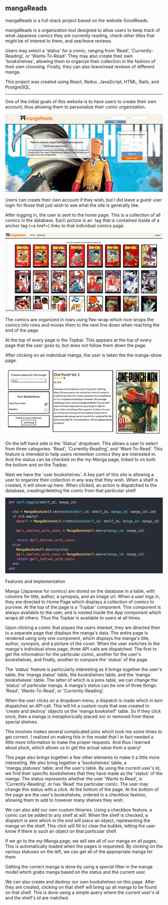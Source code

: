 


mangaReads
---------------------------------
mangaReads is a full-stack project based on the website GoodReads.

mangaReads is a organization tool designed to allow users to keep track of what
Japanese comics they are currently reading, check other titles that might be of interest
to them, and see/leave reviews.

Users may select a 'status' for a comic, ranging from 'Read', 'Currently-Reading',
or 'Wants-To-Read'. They may also create their own 'bookshelves', allowing them
to organize their collection in the fashion of their own choosing. Finally, they
can also leave/read reviews of different manga.

This project was created using React, Redux, JavaScript, HTML, Rails, and PostgreSQL.

-----------------------------------

One of the initial goals of this website is to have users to create their
own account, thus allowing them to personalize their comic organization.

![splash-screen](docs/images/production/splash.png)

Users can create their own account if they wish, but I did leave a guest user
login for those that just wish to see what the site is generally like.

After logging in, the user is sent to the home page. This is a collection of
all comics in the database. Each picture is an <img> tag that is contained inside
of a anchor tag (<a href=) links to that individual comics page.

![home-page](docs/images/production/home.png)

The comics are organized in rows using flex-wrap which nice wraps the comics into
rows and moves them to the next line down when reaching the end of the page.

At the top of every page is the Topbar. This appears at the top of every page that
the user goes to, but does not follow them down the page.

After clicking on an individual manga, the user is taken the the manga-show
page.

![manga-show](docs/images/production/comic.png)

On the left hand side is the 'Status' dropdown. This allows a user to select from
three categories: 'Read', 'Currently-Reading', and 'Want-To-Read'. This feature
is intended to help users remember comics they are interested in. And the status
can be checked on the my-Manga page, linked to on both the bottom and on
the Topbar.

Next we have the 'user bookshelves'. A key part of this site is allowing a user
to organize their collection in any way that they wish. When a shelf is created,
it will show up here. When clicked, an action is dispatched to the database,
creating/deleting the comic from that particular shelf.

![toggle](docs/images/production/toggle.png)





Features and Implementation

Manga (Japanese for comics) are stored on the database in a table, with columns for title, author, a synopsis, and an image url. When a user logs in, they are directed to Home Page which displays a collection of comics to purview. At the top of the page is a 'Topbar' component. This component is always available to the user, and is nested inside the App component which wraps all others. Thus the Topbar is available to users at all times.

Upon clicking a comic that piques the users interest, they are directed then to a separate page that displays the manga's data.
The entire page is rendered using only one component, which displays the manga's title, author, synopsis, and a picture of the cover. When the user switches to the manga's individual show page, three API calls are dispatched. The first to get the information for the particular comic, another for the user's bookshelves, and finally, another to compare the 'status' of the page.

The 'status' feature is particularly interesting as it brings together the user's table, the 'manga status' table, the bookshelves table, and the 'manga bookshelves' table. The latter of which is a joins table, we can change the 'status' of particular manga. A manga's status can be one of three things: 'Read', 'Wants-To-Read', or 'Currently-Reading'.

When the user clicks on a dropdown menu, a dispatch is made which in turn dispatches an API call. This will hit a custom route that was created to 'create and destroy' objects on the 'manga bookshelf' table. So if they click once, then a manga is metaphorically placed on/ or removed from these special shelves.

This involves makes several complicated joins which took me some times to get correct. I realized on making this in the model that I in fact needed a little more information to make the proper requests. And thus I learned about pluck, which allows us to get the actual value from a query!

This page also brings together a few other elements to make it a little more interesting. We also bring together a 'bookshelves' table, a 'manga_statuses' table, and the user's table. By using the current user's id, we find their specific bookshelves that they have made as the 'status' of the manga. The status represents whether the user 'Wants to Read', is 'Currently-Reading', or has 'Read' the particular comic. The user may change this status with a click. At the bottom of the page. At the bottom of the page are the user's bookshelves, ordered in a checkbox fashion, allowing them to add to however many shelves they wish.

We can also add our own custom libraries. Using a checkbox feature, a comic can be added to any shelf at will. When the shelf is checked, a dispatch is sent which in the end will place an object, representing the manga on the shelf. This click will fill in/ clear the bubble, letting the user know if there is such an object on that particular shelf.

If we go to the my-Manga page, we will see all of our manga on all pages. This is automatically loaded when the pages is requested. By clicking on the various statuses on the left, we can get all of the appropriate manga for them.

Getting the correct manga is done by using a special filter in the manga model which grabs manga
based on the status and the current user.

We can also create and destroy our own bookshelves on this page. After they are created, clicking
on that shelf will bring up all manga to be found on that shelf. This is done using a simple query
where the current user's id and the shelf's id are matched.
